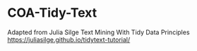 # COA-Tidy-Text
Adapted from Julia Silge Text Mining With Tidy Data Principles https://juliasilge.github.io/tidytext-tutorial/
